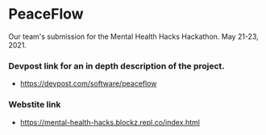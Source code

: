 # PeaceFlow

Our team's submission for the Mental Health Hacks Hackathon. May 21-23, 2021.

### Devpost link for an in depth description of the project. 
- https://devpost.com/software/peaceflow

### Webstite link
- https://mental-health-hacks.blockz.repl.co/index.html 
